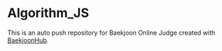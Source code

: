 # Algorithm_JS
This is an auto push repository for Baekjoon Online Judge created with [BaekjoonHub](https://github.com/BaekjoonHub/BaekjoonHub).
